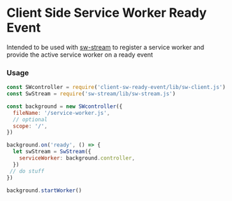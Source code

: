 # Client Side Service Worker Ready Event
[sw-stream]:https://github.com/kumavis/sw-stream

Intended to be used with [sw-stream] to register a service worker and
provide the active service worker on a ready event


### Usage
```javascript
const SWcontroller = require('client-sw-ready-event/lib/sw-client.js')
const SwStream = require('sw-stream/lib/sw-stream.js')

const background = new SWcontroller({
  fileName: '/service-worker.js',
  // optional
  scope: '/',
})

background.on('ready', () => {
  let swStream = SwStream({
    serviceWorker: background.controller,
  })
 // do stuff
})

background.startWorker()
```

